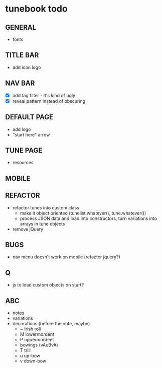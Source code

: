 # tunebook todo

## GENERAL
* fonts

## TITLE BAR
* add icon logo

## NAV BAR 
* [x] add tag filter - it's kind of ugly 
* [x] reveal pattern instead of obscuring

## DEFAULT PAGE
* add logo
* "start here" arrow 
  
## TUNE PAGE 
* resources
  
## MOBILE
  
## REFACTOR
* refactor tunes into custom class 
    * make it object oriented (tunelist.whatever(), tune.whatever())
    * process JSON data and load into constructors, turn variations into arrays in tune objects 
* remove jQuery
  
## BUGS
* nav menu doesn't work on mobile (refactor jquery?)
  
## Q
* js to load custom objects on start? 

## ABC
* notes
* variations
* decorations (before the note, maybe)
    * ~       Irish roll
    * M       lowermordent
    * P       uppermordent
    * bowings (vAuBvA)
    * T       trill
    * u       up-bow
    * v       down-bow
